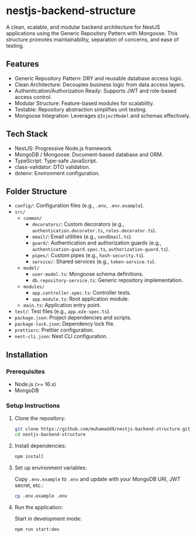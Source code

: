 # nestjs-backend-structure

A clean, scalable, and modular backend architecture for NestJS applications using the Generic Repository Pattern with Mongoose. This structure promotes maintainability, separation of concerns, and ease of testing.

## Features

- Generic Repository Pattern: DRY and reusable database access logic.
- Clean Architecture: Decouples business logic from data access layers.
- Authentication/Authorization Ready: Supports JWT and role-based access control.
- Modular Structure: Feature-based modules for scalability.
- Testable: Repository abstraction simplifies unit testing.
- Mongoose Integration: Leverages `@InjectModel` and schemas effectively.

## Tech Stack

- NestJS: Progressive Node.js framework.
- MongoDB / Mongoose: Document-based database and ORM.
- TypeScript: Type-safe JavaScript.
- class-validator: DTO validation.
- dotenv: Environment configuration.

## Folder Structure

- `config/`: Configuration files (e.g., `.env`, `.env.example`).
- `src/`
  - `common/`
    - `decorators/`: Custom decorators (e.g., `authentication.decorator.ts`, `roles.decorator.ts`).
    - `email/`: Email utilities (e.g., `sendEmail.ts`).
    - `guard/`: Authentication and authorization guards (e.g., `authentication-guard.spec.ts`, `authorization-guard.ts`).
    - `pipes/`: Custom pipes (e.g., `hash-security.ts`).
    - `service/`: Shared services (e.g., `token-service.ts`).
  - `model/`
    - `user-model.ts`: Mongoose schema definitions.
    - `db.repository-service.ts`: Generic repository implementation.
  - `modules/`
    - `app.controller.spec.ts`: Controller tests.
    - `app.module.ts`: Root application module.
  - `main.ts`: Application entry point.
- `test/`: Test files (e.g., `app.e2e-spec.ts`).
- `package.json`: Project dependencies and scripts.
- `package-lock.json`: Dependency lock file.
- `prettierc`: Prettier configuration.
- `nest-cli.json`: Nest CLI configuration.

## Installation

### Prerequisites

- Node.js (>= 16.x)
- MongoDB

### Setup Instructions

1. Clone the repository:

   ```bash
   git clone https://github.com/muhamadd9/nestjs-backend-structure.git
   cd nestjs-backend-structure
   ```

2. Install dependencies:

   ```bash
   npm install
   ```

3. Set up environment variables:

   Copy `.env.example` to `.env` and update with your MongoDB URI, JWT secret, etc.:

   ```bash
   cp .env.example .env
   ```

4. Run the application:

   Start in development mode:

   ```bash
   npm run start:dev
   ```
